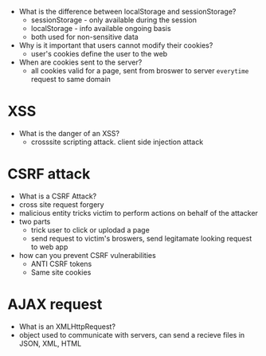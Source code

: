 - What is the difference between localStorage and sessionStorage?
  - sessionStorage - only available during the session 
  - localStorage - info available ongoing basis 
  - both used for non-sensitive data
- Why is it important that users cannot modify their cookies?
  - user's cookies define the user to the web 
- When are cookies sent to the server?
   - all cookies valid for a page, sent from broswer to server `everytime` request to same domain 

# XSS
- What is the danger of an XSS?
  - crosssite scripting attack. client side injection attack 

# CSRF attack 
-  What is a CSRF Attack?
  - cross site request forgery 
  - malicious entity tricks victim to perform actions on behalf of the attacker 
  - two parts 
    - trick user to click or uplodad a page 
    - send request to victim's broswers, send legitamate looking request to web app 
- how can you prevent CSRF vulnerabilities 
  - ANTI CSRF tokens 
  - Same site cookies 
  
# AJAX request 
-  What is an XMLHttpRequest?
  - object used to communicate with servers, can send a recieve files in JSON, XML, HTML